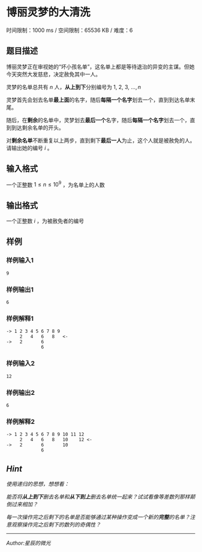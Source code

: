# 博丽灵梦的大清洗

时间限制：1000 ms / 空间限制：65536 KB / 难度：6

## 题目描述

博丽灵梦正在审视她的“坏小孩名单”，这名单上都是等待退治的异变的主谋。但她今天突然大发慈悲，决定赦免其中一人。

灵梦的名单总共有 $n$ 人，**从上到下**分别编号为 $1,\ 2,\ 3,\ \ldots, n$

灵梦首先会划去名单**最上面**的名字，随后**每隔一个名字**划去一个，直到到达名单末尾。

随后，在**剩余**的名单中，灵梦划去**最后一个**名字，随后**每隔一个名字**划去一个，直到到达剩余名单的开头。

对**剩余名单**不断重复以上两步，直到剩下**最后一人**为止，这个人就是被赦免的人。请输出她的编号 $i$ 。

## 输入格式

一个正整数 $1 \leq n \leq 10^9$ ，为名单上的人数

## 输出格式

一个正整数 $i$ ，为被赦免者的编号

## 样例

### 样例输入1

    9

### 样例输出1

    6

### 样例解释1

    -> 1 2 3 4 5 6 7 8 9
         2   4   6   8   <-
    ->   2       6
                 6

### 样例输入2

    12

### 样例输出2

    6

### 样例解释2

    -> 1 2 3 4 5 6 7 8 9 10 11 12
         2   4   6   8   10    12 <-
    ->   2       6       10
                 6

## *Hint*

*使用递归的思想，想想看：*

*能否将**从上到下**删去名单和**从下到上**删去名单统一起来？试试看像等差数列那样颠倒过来相加？*

*每一次操作完之后剩下的名单是否能够通过某种操作变成一个新的**完整**的名单？注意观察操作完之后剩下的数列的奇偶性？*

-------

*Author:星辰的微光*

